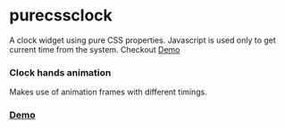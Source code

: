 # purecssclock
A clock widget using pure CSS properties. Javascript is used only to get current time from the system. Checkout [Demo](http://codepen.io/shanksrepo/pen/XmYBZx)

### Clock hands animation
Makes use of animation frames with different timings.

### [Demo](http://codepen.io/shanksrepo/pen/XmYBZx)

